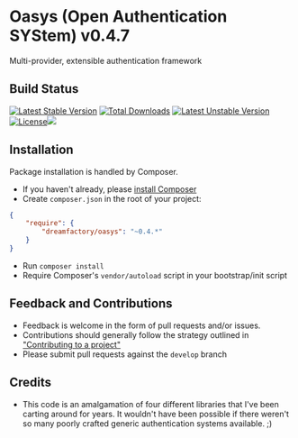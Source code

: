 # Oasys (Open Authentication SYStem) v0.4.7


Multi-provider, extensible authentication framework

## Build Status

[![Latest Stable Version](https://poser.pugx.org/dreamfactory/oasys/v/stable.png)](https://packagist.org/packages/dreamfactory/oasys) [![Total Downloads](https://poser.pugx.org/dreamfactory/oasys/downloads.png)](https://packagist.org/packages/dreamfactory/oasys) [![Latest Unstable Version](https://poser.pugx.org/dreamfactory/oasys/v/unstable.png)](https://packagist.org/packages/dreamfactory/oasys) [![License](https://poser.pugx.org/dreamfactory/oasys/license.png)](https://packagist.org/packages/dreamfactory/oasys)<a href="http://tc.dreamfactory.com:8111/viewType.html?buildTypeId=oasys_release&guest=1"><img src="http://tc.dreamfactory.com:8111/app/rest/builds/buildType:(id:oasys_release)/statusIcon"/></a>

## Installation

Package installation is handled by Composer.

* If you haven't already, please [install Composer](http://getcomposer.org/doc/00-intro.md#installation-nix)
* Create `composer.json` in the root of your project:

``` json
{
    "require": {
        "dreamfactory/oasys": "~0.4.*"
    }
}
```

* Run `composer install`
* Require Composer's `vendor/autoload` script in your bootstrap/init script

## Feedback and Contributions

* Feedback is welcome in the form of pull requests and/or issues.
* Contributions should generally follow the strategy outlined in ["Contributing
  to a project"](https://help.github.com/articles/fork-a-repo#contributing-to-a-project)
* Please submit pull requests against the `develop` branch

## Credits

* This code is an amalgamation of four different libraries that I've been carting around for years.  It wouldn't have been possible if there weren't so many poorly crafted
generic authentication systems available. ;)
